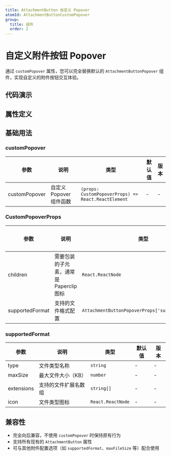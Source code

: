 ```yaml
---
title: AttachmentButton 自定义 Popover
atomId: AttachmentButtonCustomPopover
group:
  title: 组件
  order: 2
---
```


# 自定义附件按钮 Popover

通过 `customPopover` 属性，您可以完全替换默认的 `AttachmentButtonPopover` 组件，实现自定义的附件按钮交互体验。

## 代码演示

<code src="../demos/markdownInputField/custom-attachment-popover.tsx" background="var(--main-bg-color)" iframe=800></code>

## 属性定义

## 基础用法

### customPopover

| 参数          | 说明                    | 类型                                                | 默认值 | 版本 |
| ------------- | ----------------------- | --------------------------------------------------- | ------ | ---- |
| customPopover | 自定义 Popover 组件函数 | `(props: CustomPopoverProps) => React.ReactElement` | -      | -    |

### CustomPopoverProps

| 参数            | 说明                                    | 类型                                              | 默认值 | 版本 |
| --------------- | --------------------------------------- | ------------------------------------------------- | ------ | ---- |
| children        | 需要包装的子元素，通常是 Paperclip 图标 | `React.ReactNode`                                 | -      | -    |
| supportedFormat | 支持的文件格式配置                      | `AttachmentButtonPopoverProps['supportedFormat']` | -      | -    |

### supportedFormat

| 参数       | 说明                 | 类型              | 默认值 | 版本 |
| ---------- | -------------------- | ----------------- | ------ | ---- |
| type       | 文件类型名称         | `string`          | -      | -    |
| maxSize    | 最大文件大小（KB）   | `number`          | -      | -    |
| extensions | 支持的文件扩展名数组 | `string[]`        | -      | -    |
| icon       | 文件类型图标         | `React.ReactNode` | -      | -    |

## 兼容性

- 完全向后兼容，不使用 `customPopover` 时保持原有行为
- 支持所有现有的 `AttachmentButton` 属性
- 可与其他附件配置选项（如 `supportedFormat`、`maxFileSize` 等）配合使用
